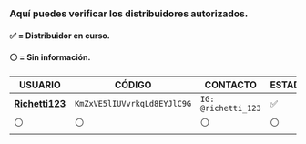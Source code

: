 ### Aquí puedes verificar los distribuidores autorizados.
#### ✅ = Distribuidor en curso.
#### ⚪ = Sin información.
 
| USUARIO          |   CÓDIGO                | CONTACTO    | ESTADO
| ------------     | ------------            | ------------| ------------
| [**Richetti123**](https://github.com/Richetti123)        | `KmZxVE5lIUVvrkqLd8EYJlC9G` | `IG: @richetti_123` | ✅
| ⚪        | ⚪               |  ⚪ | ⚪

